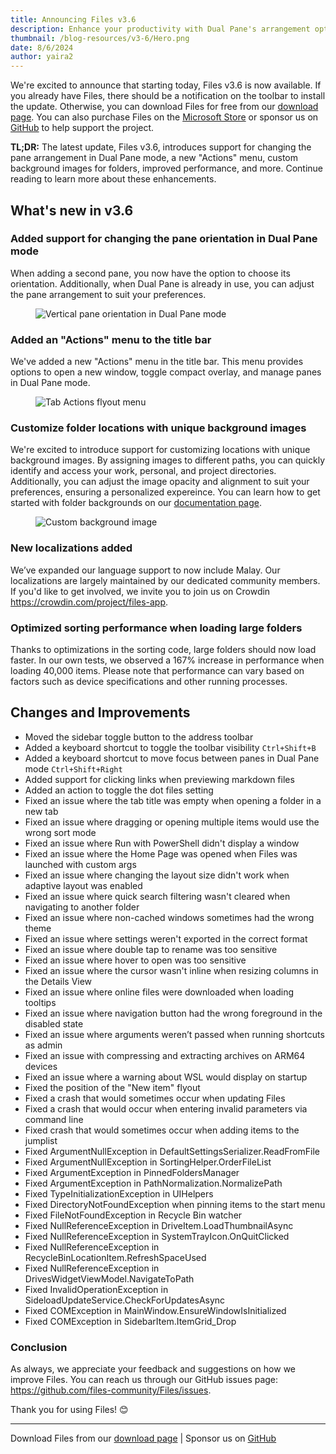 ```yaml
---
title: Announcing Files v3.6
description: Enhance your productivity with Dual Pane's arrangement options, the new "Actions" menu, personalized folder backgrounds, and significant performance improvements.
thumbnail: /blog-resources/v3-6/Hero.png
date: 8/6/2024
author: yaira2
---
```


We're excited to announce that starting today, Files v3.6 is now available. If you already have Files, there should be a notification on the toolbar to install the update. Otherwise, you can download Files for free from our [download page](/download/). You can also purchase Files on the [Microsoft Store](https://apps.microsoft.com/detail/9nghp3dx8hdx?mode=full) or sponsor us on [GitHub](https://github.com/sponsors/yaira2) to help support the project.

**TL;DR:** The latest update, Files v3.6, introduces support for changing the pane arrangement in Dual Pane mode, a new "Actions" menu, custom background images for folders, improved performance, and more. Continue reading to learn more about these enhancements.

## What's new in v3.6

### Added support for changing the pane orientation in Dual Pane mode 

When adding a second pane, you now have the option to choose its orientation. Additionally, when Dual Pane is already in use, you can adjust the pane arrangement to suit your preferences.

<figure>
    <img src="/blog-resources/v3-6/VerticalArrangedPane.png" alt="Vertical pane orientation in Dual Pane mode" />
</figure>


### Added an "Actions" menu to the title bar

We've added a new "Actions" menu in the title bar. This menu provides options to open a new window, toggle compact overlay, and manage panes in Dual Pane mode.

<figure>
    <img src="/blog-resources/v3-6/TabActions.png" alt="Tab Actions flyout menu" />
</figure>


### Customize folder locations with unique background images 

We're excited to introduce support for customizing locations with unique background images. By assigning images to different paths, you can quickly identify and access your work, personal, and project directories. Additionally, you can adjust the image opacity and alignment to suit your preferences, ensuring a personalized expereince. You can learn how to get started with folder backgrounds on our [documentation page](/docs/features/folder-config).

<figure>
    <img src="/blog-resources/v3-6/BackgroundImage.png" alt="Custom background image" />
</figure>


### New localizations added

We’ve expanded our language support to now include Malay.  Our localizations are largely maintained by our dedicated community members. If you'd like to get involved, we invite you to join us on Crowdin https://crowdin.com/project/files-app.


### Optimized sorting performance when loading large folders 

Thanks to optimizations in the sorting code, large folders should now load faster. In our own tests, we observed a 167% increase in performance when loading 40,000 items. Please note that performance can vary based on factors such as device specifications and other running processes.


## Changes and Improvements

- Moved the sidebar toggle button to the address toolbar
- Added a keyboard shortcut to toggle the toolbar visibility `Ctrl+Shift+B`
- Added a keyboard shortcut to move focus between panes in Dual Pane mode `Ctrl+Shift+Right`
- Added support for clicking links when previewing markdown files
- Added an action to toggle the dot files setting
- Fixed an issue where the tab title was empty when opening a folder in a new tab 
- Fixed an issue where dragging or opening multiple items would use the wrong sort mode
- Fixed an issue where Run with PowerShell didn't display a window
- Fixed an issue where the Home Page was opened when Files was launched with custom args
- Fixed an issue where changing the layout size didn't work when adaptive layout was enabled
- Fixed an issue where quick search filtering wasn't cleared when navigating to another folder
- Fixed an issue where non-cached windows sometimes had the wrong theme
- Fixed an issue where settings weren't exported in the correct format
- Fixed an issue where double tap to rename was too sensitive
- Fixed an issue where hover to open was too sensitive
- Fixed an issue where the cursor wasn't inline when resizing columns in the Details View
- Fixed an issue where online files were downloaded when loading tooltips
- Fixed an issue where navigation button had the wrong foreground in the disabled state
- Fixed an issue where arguments weren’t passed when running shortcuts as admin
- Fixed an issue with compressing and extracting archives on ARM64 devices
- Fixed an issue where a warning about WSL would display on startup
- Fixed the position of the "New item" flyout
- Fixed a crash that would sometimes occur when updating Files
- Fixed a crash that would occur when entering invalid parameters via command line
- Fixed crash that would sometimes occur when adding items to the jumplist
- Fixed ArgumentNullException in DefaultSettingsSerializer.ReadFromFile
- Fixed ArgumentNullException in SortingHelper.OrderFileList
- Fixed ArgumentException in PinnedFoldersManager
- Fixed ArgumentException in PathNormalization.NormalizePath
- Fixed TypeInitializationException in UIHelpers
- Fixed DirectoryNotFoundException when pinning items to the start menu
- Fixed FileNotFoundException in Recycle Bin watcher
- Fixed NullReferenceException in DriveItem.LoadThumbnailAsync
- Fixed NullReferenceException in SystemTrayIcon.OnQuitClicked
- Fixed NullReferenceException in RecycleBinLocationItem.RefreshSpaceUsed
- Fixed NullReferenceException in DrivesWidgetViewModel.NavigateToPath
- Fixed InvalidOperationException in SideloadUpdateService.CheckForUpdatesAsync
- Fixed COMException in MainWindow.EnsureWindowIsInitialized
- Fixed COMException in SidebarItem.ItemGrid_Drop


### Conclusion

As always, we appreciate your feedback and suggestions on how we improve Files. You can reach us through our GitHub issues page: https://github.com/files-community/Files/issues.

Thank you for using Files! 😊

---

Download Files from our [download page](/download/) | Sponsor us on [GitHub](https://github.com/sponsors/yaira2)
